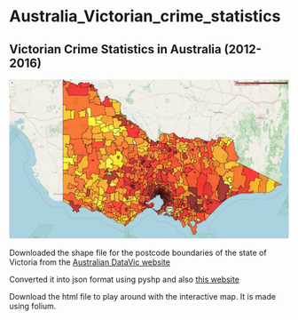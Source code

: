 # Australia_Victorian_crime_statistics
## Victorian Crime Statistics in Australia (2012-2016)

![Alt](/VIC_Crimes_2012_2016_by_postcode.jpg "Average no. of Crimes (2012-2016)")

Downloaded the shape file for the postcode boundaries of the state of Victoria from the [Australian DataVic website](https://www.data.vic.gov.au/data/dataset/postcode-boundaries-polygon-vicmap-admin)

Converted it into json format using pyshp and also [this website](https://mygeodata.cloud/converter/shp-to-json)

Download the html file to play around with the interactive map. It is made using folium. 
